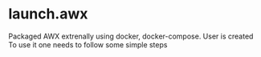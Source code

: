 # launch.awx
Packaged AWX extrenally using docker, docker-compose. 
User is created
To use it one needs to follow some simple steps 
